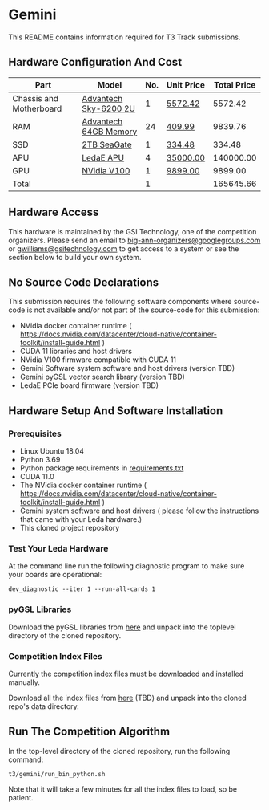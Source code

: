 # Gemini
  
This README contains information required for T3 Track submissions.

## Hardware Configuration And Cost

|Part                         |Model                                             |No. |Unit Price                          |Total Price|
|-----------------------------|--------------------------------------------------|----|------------------------------------|-----------|
|Chassis and Motherboard      |[Advantech Sky-6200 2U](cost/AdvantechSky6200.pdf)|   1|[5572.42](cost/AdvantechSky6200.pdf)|    5572.42|
|RAM                          |[Advantech 64GB Memory](cost/RAM.pdf)             |  24|              [409.99](cost/RAM.pdf)|    9839.76|
|SSD                          |[2TB SeaGate](cost/SSD.pdf)                       |   1|              [334.48](cost/SSD.pdf)|     334.48|
|APU                          |[LedaE APU](cost/APU.pdf)                         |   4|            [35000.00](cost/APU.pdf)|  140000.00|
|GPU                          |[NVidia V100](cost/GPU.pdf)                       |   1|             [9899.00](cost/GPU.pdf)|    9899.00|
|Total                        |                                                  |   1|                                    |  165645.66|

## Hardware Access

This hardware is maintained by the GSI Technology, one of the competition organizers.  Please send an email to big-ann-organizers@googlegroups.com or gwilliams@gsitechnology.com to get access to a system or see the section below to build your own system.

## No Source Code Declarations

This submission requires the following software components where source-code is not available and/or not part of the source-code for this submission:
* NVidia docker container runtime ( https://docs.nvidia.com/datacenter/cloud-native/container-toolkit/install-guide.html )
* CUDA 11 libraries and host drivers
* NVidia V100 firmware compatible with CUDA 11
* Gemini Software system software and host drivers (version TBD)
* Gemini pyGSL vector search library (version TBD)
* LedaE PCIe board firmware (version TBD)

## Hardware Setup And Software Installation

### Prerequisites

* Linux Ubuntu 18.04
* Python 3.69 
* Python package requirements in [requirements.txt](requirements.txt)
* CUDA 11.0
* The NVidia docker container runtime ( https://docs.nvidia.com/datacenter/cloud-native/container-toolkit/install-guide.html )
* Gemini system software and host drivers ( please follow the instructions that came with your Leda hardware.)
* This cloned project repository

### Test Your Leda Hardware

At the command line run the following diagnostic program to make sure your boards are operational:

```dev_diagnostic --iter 1 --run-all-cards 1```

### pyGSL Libraries

Download the pyGSL libraries from [here](https://storage.googleapis.com/bigann/gemini/gsl_resources.tar.gz.1) and unpack into the toplevel directory of the cloned repository.

### Competition Index Files

Currently the competition index files must be downloaded and installed manually.

Download all the index files from [here](tbd) (TBD) and unpack into the cloned repo's data directory.

## Run The Competition Algorithm

In the top-level directory of the cloned repository, run the following command:

```t3/gemini/run_bin_python.sh```

Note that it will take a few minutes for all the index files to load, so be patient.

